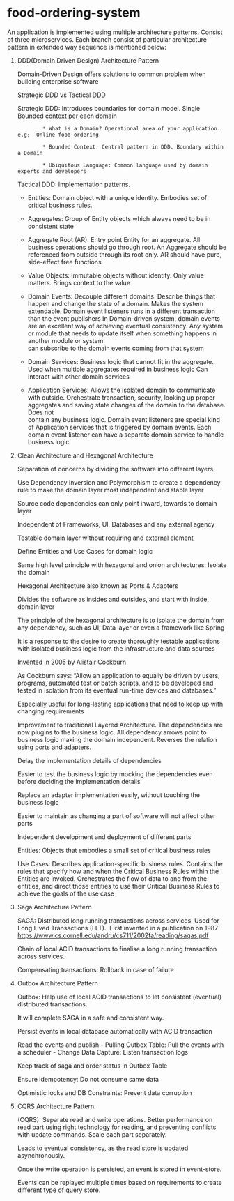 # food-ordering-system
An application is implemented using multiple architecture patterns.
Consist of three microservices.
Each branch consist of particular architecture pattern in extended way sequence is mentioned below:

1) DDD(Domain Driven Design) Architecture Pattern

    Domain-Driven Design offers solutions to common problem when building enterprise software

    Strategic DDD vs Tactical DDD

    Strategic DDD: Introduces boundaries for domain model. Single Bounded context per each domain

               * What is a Domain? Operational area of your application. e.g;  Online food ordering

               * Bounded Context: Central pattern in DDD. Boundary within a Domain

               * Ubiquitous Language: Common language used by domain experts and developers

    Tactical DDD: Implementation patterns.

      * Entities: Domain object with a unique identity. Embodies set of critical business rules.

      * Aggregates: Group of Entity objects which always need to be in consistent state

      * Aggregate Root (AR): Entry point Entity for an aggregate. All business operations should go through root.
         An Aggregate should be referenced from outside through its root only. AR should have pure, side-effect
         free functions

      * Value Objects: Immutable objects without identity. Only value matters. Brings context to the value

      * Domain Events: Decouple different domains. Describe things that happen and change the state of a domain.
         Makes the system extendable. Domain event listeners runs in a different transaction than the event publishers
         In  Domain-driven system, domain events are an excellent way of achieving eventual consistency. 
         Any system or module that needs to update itself when something happens in another module or system    
         can subscribe to the domain events coming from that system

      * Domain Services: Business logic that cannot fit in the aggregate. Used when multiple aggregates required in 
         business logic Can interact with other domain services

      * Application Services: Allows the isolated domain to communicate with outside. Orchestrate transaction,
         security, looking up proper aggregates and saving state changes of the domain to the database. Does not  
         contain any business logic.
         Domain event listeners are special kind of Application services that is triggered by domain events. Each   
         domain event listener can have a separate domain service to handle business logic


2) Clean Architecture and Hexagonal Architecture
   
     Separation of concerns by dividing the software into different layers  

    Use Dependency Inversion and Polymorphism to create a dependency rule to make the domain layer most independent and stable layer

    Source code dependencies can only point inward, towards to domain layer

    Independent of Frameworks, UI, Databases and any external agency

    Testable domain layer without requiring and external element

    Define Entities and Use Cases for domain logic

    Same high level principle with hexagonal and onion architectures: Isolate the domain

    Hexagonal Architecture also known as Ports & Adapters

    Divides the software as insides and outsides, and start with inside, domain layer

    The principle of the hexagonal architecture is to isolate the domain from any dependency, such as UI, Data layer or even a framework like Spring

    It is a response to the desire to create thoroughly testable applications with isolated business logic from the infrastructure and data sources

    Invented in 2005 by Alistair Cockburn 

    As Cockburn says: “Allow an application to equally be driven by users, programs, automated test or batch scripts, and to be developed and tested in isolation from its eventual run-time devices and databases.”

    Especially useful for long-lasting applications that need to keep up with changing requirements

    Improvement to traditional Layered Architecture. The dependencies are now plugins to the business logic. All dependency arrows point to business logic making the domain independent. Reverses the relation using ports and adapters.

    Delay the implementation details of dependencies

    Easier to test the business logic by mocking the dependencies even before deciding the implementation details

    Replace an adapter implementation easily, without touching the business logic

    Easier to maintain as changing a part of software will not affect other parts

    Independent development and deployment of different parts

    Entities: Objects that embodies a small set of critical business rules

    Use Cases: Describes application-specific business rules. Contains the rules that specify how and when the Critical Business Rules within the Entities are invoked.
               Orchestrates the flow of data to and from the entities, and direct those entities 
               to use their Critical Business Rules to achieve the goals of the use case

3) Saga Architecture Pattern

    SAGA: Distributed long running transactions across services. 
    Used for Long Lived Transactions (LLT).  First invented in a 
    publication on 1987
    https://www.cs.cornell.edu/andru/cs711/2002fa/reading/sagas.pdf

    Chain of local ACID transactions to finalise a long running transaction across services.

    Compensating transactions: Rollback in case of failure


4) Outbox Architecture Pattern
 
    Outbox: Help use of local ACID transactions 
    to let consistent (eventual) distributed transactions. 

    It will complete SAGA in a safe and consistent way. 

    Persist events in local database automatically with ACID transaction

    Read the events and publish
         - Pulling Outbox Table: Pull the events with a scheduler
         - Change Data Capture: Listen transaction logs

    Keep track of saga and order status in Outbox Table

    Ensure idempotency: Do not consume same data 

    Optimistic locks and DB Constraints: Prevent data corruption


5) CQRS Architecture Pattern.
 
    (CQRS): Separate read and write operations. Better performance on read part using right technology for reading, and preventing conflicts with update commands. Scale each part separately.

    Leads to eventual consistency, as the read store is updated asynchronously.

    Once the write operation is persisted, an event is stored in event-store.

    Events can be replayed multiple times based on requirements to create different type of query store.

